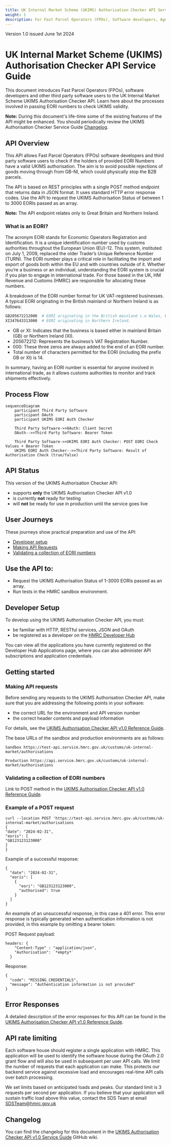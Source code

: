 ```yaml
---
title: UK Internal Market Scheme (UKIMS) Authorisation Checker API Service Guide
weight: 1
description: For Fast Parcel Operators (FPOs), Software developers, Agents transporting goods GB/NI, B2B Agents for GB/NI, third party software users, designers, product owners or business analysts. Processes involved in passing EORI numbers to check UKIMS validity.
---
```

Version 1.0 issued June 1st 2024

# UK Internal Market Scheme (UKIMS) Authorisation Checker API Service Guide
This document introduces Fast Parcel Operators (FPOs), software developers and other third party software users to the UK Internal Market Scheme UKIMS Authorisation Checker API. Learn here about the processes involved in passing EORI numbers to check UKIMS validity.

**Note:** During this document's life-time some of the existing features of the API might be enhanced. You should periodically review the UKIMS Authorisation Checker Service Guide [Changelog](https://github.com/hmrc/ukim-auth-checker-api-service-guide/wiki/UK-Internal-Market-Scheme-(UKIMS)-Authorisation-Checker-API-Service-Guide-Changelog).

## API Overview 

This API allows Fast Parcel Operators (FPOs) software developers and third party software users to check if the holders of provided EORI Numbers have a valid UKIMS authorisation.
The aim is to avoid possible rejections of goods moving through from GB-NI, which could physically stop the B2B parcels.
    
The API is based on REST principles with a single POST method endpoint that returns data in JSON format. It uses standard HTTP error response codes. Use the API to request the UKIMS Authorisation Status of between 1 to 3000 EORIs passed as an array. 
    
**Note:** The API endpoint relates only to Great Britain and Northern Ireland.



### What is an EORI?
The acronym EORI stands for Economic Operators Registration and Identification. It is a unique identification number used by customs authorities throughout the European Union (EU)-12. This system, instituted on July 1, 2009, replaced the older Trader’s Unique Reference Number (TURN). The EORI number plays a critical role in facilitating the import and export of goods both within the EU and with countries outside of it. Whether you’re a business or an individual, understanding the EORI system is crucial if you plan to engage in international trade. For those based in the UK, HM Revenue and Customs (HMRC) are responsible for allocating these numbers.

A breakdown of the EORI number format for UK VAT-registered businesses. A typical EORI originating in the British mainland or Northern Ireland is as follows:

```python
GB205672212000  # EORI originating in the British mainland i.e Wales, England or Scotland.
XI347643313000  # EORI originating in Northern Ireland.
```

- GB or XI: Indicates that the business is based either in mainland Britain (GB) or Northern Ireland (XI).
- 205672212: Represents the business’s VAT Registration Number.
- 000: These three zeros are always added to the end of an EORI number.
- Total number of characters permitted for the EORI (including the prefix GB or XI) is 14.

In summary, having an EORI number is essential for anyone involved in international trade, as it allows customs authorities to monitor and track shipments effectively.

## Process Flow

```mermaid
sequenceDiagram
    participant Third Party Software
    participant OAuth
    participant UKIMS EORI Auth Checker

    Third Party Software->>OAuth: Client Secret
    OAuth-->>Third Party Software: Bearer Token

    Third Party Software->>UKIMS EORI Auth Checker: POST EORI Check Values + Bearer Token
    UKIMS EORI Auth Checker-->>Third Party Software: Result of Authorisation Check (true/false)
```

## API Status

This version of the UKIMS Authorisation Checker API:

- supports **only** the UKIMS Authorisation Checker API v1.0
- is currently **not** ready for testing
- will **not** be ready for use in production until the service goes live

## User Journeys
These journeys show practical preparation and use of the API:

- [Developer setup](#developer-setup)
- [Making API Requests](#making-api-requests)
- [Validating a collection of EORI numbers](#validating-a-collection-of-eori-numbers)

## Use the API to:

- Request the UKIMS Authorisation Status of 1-3000 EORIs passed as an array.
- Run tests in the HMRC sandbox environment.

## Developer Setup

To develop using the UKIMS Authorisation Checker API, you must:

- be familiar with HTTP, RESTful services, JSON and OAuth
- be registered as a developer on the [HMRC Developer Hub](https://developer.service.hmrc.gov.uk/api-documentation/docs/api)

You can view all the applications you have currently registered on the Developer Hub Applications page, where you can also administer API subscriptions and application credentials.

## Getting started

### Making API requests

Before sending any requests to the UKIMS Authorisation Checker API, make sure that you are addressing the following points
in your software:

- the correct URL for the environment and API version number
- the correct header contents and payload information

For details, see the [UKIMS Authorisation Checker API v1.0 Reference Guide](/api-documentation/docs/api/service/ukim-auth-checker-api/1.0/oas/page).

The base URLs of the sandbox and production environments are as follows:

```code
Sandbox	https://test-api.service.hmrc.gov.uk/customs/uk-internal-market/authorisations

Production https://api.service.hmrc.gov.uk/customs/uk-internal-market/authorisations
```


### Validating a collection of EORI numbers

Link to POST method in the [UKIMS Authorisation Checker API v1.0 Reference Guide](/api-documentation/docs/api/service/ukim-auth-checker-api/1.0/oas/page).

### Example of a POST request

```curl
curl --location POST 'https://test-api.service.hmrc.gov.uk/customs/uk-internal-market/authorisations
{
"date": "2024-02-31",
"eoris": [
"GB123123123000"
]
}
```

Example of a successful response:

```code
{
  "date": "2024-02-31",
  "eoris": [
    {
      "eori": "GB123123123000",
      "authorised": true
    }
  ]
}
```

An example of an unsuccessful response, in this case a 401 error. This error response is typically generated when authentication information is not provided, in this example by omitting a bearer token:

POST Request payload:

```code
headers: {
    "Content-Type" : "application/json",
    "Authorisation": `*empty*`
  }
```
Response: 

```code
{
  "code": "MISSING_CREDENTIALS",
  "message": "Authentication information is not provided"
}
```

## Error Responses

A detailed description of the error responses for this API can be found in the [UKIMS Authorisation Checker API v1.0 Reference Guide](/api-documentation/docs/api/service/ukim-auth-checker-api/1.0/oas/page).
 
## API rate limiting
Each software house should register a single application with HMRC. This application will be used to identify the software house during the OAuth 2.0 grant flow and will also be used in subsequent per user API calls. We limit the number of requests that each application can make. This protects our backend service against excessive load and encourages real-time API calls over batch processing.

We set limits based on anticipated loads and peaks. Our standard limit is 3 requests per second per application. If you believe that your application will sustain traffic load above this value, contact the SDS Team at email [SDSTeam@hmrc.gov.uk](mailto:SDSTeam@hmrc.gov.uk)

## Changelog

You can find the changelog for this document in the [UKIMS Authorisation Checker API v1.0 Service Guide](https://github.com/hmrc/ukim-auth-checker-api-service-guide/wiki/UK-Internal-Market-Scheme-(UKIMS)-Authorisation-Checker-API-Service-Guide-Changelog) GitHub wiki.

